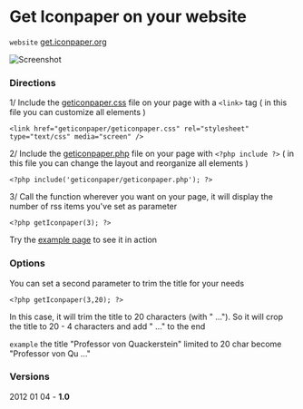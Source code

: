 Get Iconpaper on your website
=============================

`website` [get.iconpaper.org](http://get.iconpaper.org)

![Screenshot](http://www.iconpaper.org/geticonpaper/get.jpg)

### Directions ###

1/ Include the [geticonpaper.css](https://github.com/gor0n/Get-Iconpaper/blob/master/geticonpaper/geticonpaper.css) file on your page with a `<link>` tag ( in this file you can customize all elements )

    <link href="geticonpaper/geticonpaper.css" rel="stylesheet" type="text/css" media="screen" />


2/ Include the [geticonpaper.php](https://github.com/gor0n/Get-Iconpaper/blob/master/geticonpaper/geticonpaper.php) file on your page with `<?php include ?>` ( in this file you can change the layout and reorganize all elements )

    <?php include('geticonpaper/geticonpaper.php'); ?>


3/ Call the function wherever you want on your page, it will display the number of rss items you've set as parameter

    <?php getIconpaper(3); ?>


Try the [example page](https://github.com/gor0n/Get-Iconpaper/blob/master/example.php) to see it in action

### Options ###

You can set a second parameter to trim the title for your needs

	<?php getIconpaper(3,20); ?>
	
In this case, it will trim the title to 20 characters (with " ..."). So it will crop the title to 20 - 4 characters and add " ..." to the end

`example` the title "Professor von Quackerstein" limited to 20 char become "Professor von Qu ..."

### Versions ###

2012 01 04 - **1.0**
